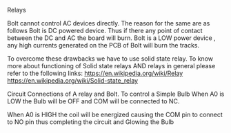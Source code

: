 Relays

Bolt cannot control AC devices directly. The reason for the same are as follows
Bolt is DC powered device. Thus if there any point of contact between the DC and AC the board will burn.
Bolt is a LOW power device , any high currents generated on the PCB of Bolt will burn the tracks.

To overcome these drawbacks we have to use solid state relay. 
To know more about functioning of Solid state relays AND relays in general please refer to the following links:
https://en.wikipedia.org/wiki/Relay
https://en.wikipedia.org/wiki/Solid-state_relay

Circuit Connections of A relay and Bolt. 
To control a Simple Bulb When A0 is LOW the Bulb will be OFF and COM will be connected to NC. 

When A0 is HIGH the coil will be energized causing the COM pin to connect to NO pin thus completing the circuit and Glowing the Bulb


